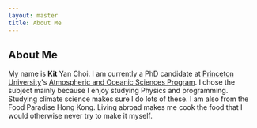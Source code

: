 ```yaml
---
layout: master
title: About Me
---
```


About Me
---

My name is **Kit** Yan Choi.  I am currently a PhD candidate at [Princeton University](http://www.princeton.edu)'s [Atmospheric and Oceanic Sciences Program](http://www.princeton.edu/aos).  I chose the subject mainly because I enjoy studying Physics and programming.  Studying climate science makes sure I do lots of these.  I am also from the Food Paradise Hong Kong.  Living abroad makes me cook the food that I would otherwise never try to make it myself.


